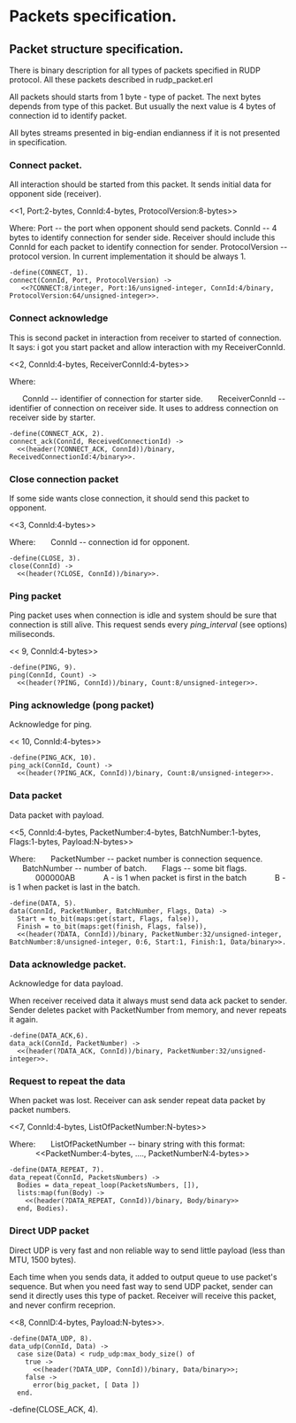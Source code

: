 # Packets specification.

## Packet structure specification.

There is binary description for all types of packets specified in RUDP protocol.
All these packets described in rudp_packet.erl 

All packets should starts from 1 byte - type of packet. The next bytes depends from type of this packet. 
But usually the next value is 4 bytes of connection id to identify packet.

All bytes streams presented in big-endian endianness if it is not presented in specification. 

### Connect packet.

All interaction should be started from this packet. It sends initial data for opponent side (receiver).

<<1, Port:2-bytes, ConnId:4-bytes, ProtocolVersion:8-bytes>>

Where:
  Port -- the port when opponent should send packets.
  ConnId -- 4 bytes to identify connection for sender side. Receiver should include this ConnId for each packet to identify connection for sender.
  ProtocolVersion -- protocol version. In current implementation it should be always 1.

```
-define(CONNECT, 1).
connect(ConnId, Port, ProtocolVersion) ->
   <<?CONNECT:8/integer, Port:16/unsigned-integer, ConnId:4/binary, ProtocolVersion:64/unsigned-integer>>.
```   

### Connect acknowledge

This is second packet in interaction from receiver to started of connection. It says: i got you start packet and allow interaction with my ReceiverConnId.

<<2, ConnId:4-bytes, ReceiverConnId:4-bytes>>

Where:

&nbsp;&nbsp;&nbsp;&nbsp;&nbsp;&nbsp;ConnId -- identifier of connection for starter side.
&nbsp;&nbsp;&nbsp;&nbsp;&nbsp;&nbsp;ReceiverConnId -- identifier of connection on receiver side. It uses to address connection on receiver side by starter.

```
-define(CONNECT_ACK, 2).
connect_ack(ConnId, ReceivedConnectionId) ->
  <<(header(?CONNECT_ACK, ConnId))/binary, ReceivedConnectionId:4/binary>>.
```  

### Close connection packet

If some side wants close connection, it should send this packet to opponent. 

<<3, ConnId:4-bytes>>

Where:
&nbsp;&nbsp;&nbsp;&nbsp;&nbsp;&nbsp;ConnId -- connection id for opponent.

```
-define(CLOSE, 3).
close(ConnId) ->
  <<(header(?CLOSE, ConnId))/binary>>.
```  

### Ping packet

Ping packet uses when connection is idle and system should be sure that connection is still alive.
This request sends every _ping_interval_ (see options) miliseconds.

<< 9, ConnId:4-bytes>>

```
-define(PING, 9).
ping(ConnId, Count) ->
  <<(header(?PING, ConnId))/binary, Count:8/unsigned-integer>>.
```  

### Ping acknowledge (pong packet)

Acknowledge for ping.

<< 10, ConnId:4-bytes>>

```
-define(PING_ACK, 10).
ping_ack(ConnId, Count) ->
  <<(header(?PING_ACK, ConnId))/binary, Count:8/unsigned-integer>>.
```  

### Data packet

Data packet with payload. 

<<5, ConnId:4-bytes, PacketNumber:4-bytes, BatchNumber:1-bytes, Flags:1-bytes, Payload:N-bytes>>

Where:
&nbsp;&nbsp;&nbsp;&nbsp;&nbsp;&nbsp;PacketNumber -- packet number is connection sequence.
&nbsp;&nbsp;&nbsp;&nbsp;&nbsp;&nbsp;BatchNumber -- number of batch.
&nbsp;&nbsp;&nbsp;&nbsp;&nbsp;&nbsp;Flags -- some bit flags.
&nbsp;&nbsp;&nbsp;&nbsp;&nbsp;&nbsp;&nbsp;&nbsp;&nbsp;&nbsp;&nbsp;&nbsp;000000AB
&nbsp;&nbsp;&nbsp;&nbsp;&nbsp;&nbsp;&nbsp;&nbsp;&nbsp;&nbsp;&nbsp;&nbsp;A - is 1 when packet is first in the batch
&nbsp;&nbsp;&nbsp;&nbsp;&nbsp;&nbsp;&nbsp;&nbsp;&nbsp;&nbsp;&nbsp;&nbsp;B - is 1 when packet is last in the batch. 

```
-define(DATA, 5).
data(ConnId, PacketNumber, BatchNumber, Flags, Data) ->
  Start = to_bit(maps:get(start, Flags, false)),
  Finish = to_bit(maps:get(finish, Flags, false)),
  <<(header(?DATA, ConnId))/binary, PacketNumber:32/unsigned-integer, BatchNumber:8/unsigned-integer, 0:6, Start:1, Finish:1, Data/binary>>.
```  

### Data acknowledge packet.

Acknowledge for data payload.

When receiver received data it always must send data ack packet to sender.
Sender deletes packet with PacketNumber from memory, and never repeats it again.

```
-define(DATA_ACK,6).
data_ack(ConnId, PacketNumber) ->
  <<(header(?DATA_ACK, ConnId))/binary, PacketNumber:32/unsigned-integer>>.
```  

### Request to repeat the data

When packet was lost. Receiver can ask sender repeat data packet by packet numbers. 

<<7, ConnId:4-bytes, ListOfPacketNumber:N-bytes>>

Where:
&nbsp;&nbsp;&nbsp;&nbsp;&nbsp;&nbsp;ListOfPacketNumber -- binary string with this format:
&nbsp;&nbsp;&nbsp;&nbsp;&nbsp;&nbsp;&nbsp;&nbsp;&nbsp;&nbsp;&nbsp;&nbsp;<<PacketNumber:4-bytes, ...., PacketNumberN:4-bytes>>

```
-define(DATA_REPEAT, 7).
data_repeat(ConnId, PacketsNumbers) ->
  Bodies = data_repeat_loop(PacketsNumbers, []),
  lists:map(fun(Body) ->
    <<(header(?DATA_REPEAT, ConnId))/binary, Body/binary>>
  end, Bodies).
```  

### Direct UDP packet

Direct UDP is very fast and non reliable way to send little payload (less than MTU, 1500 bytes).

Each time when you sends data, it added to output queue to use packet's sequence.
But when you need fast way to send UDP packet, sender can send it directly uses this type of packet.
Receiver will receive this packet, and never confirm receprion.


<<8, ConnID:4-bytes, Payload:N-bytes>>.

````
-define(DATA_UDP, 8).
data_udp(ConnId, Data) ->
  case size(Data) < rudp_udp:max_body_size() of
    true ->
      <<(header(?DATA_UDP, ConnId))/binary, Data/binary>>;
    false ->
      error(big_packet, [ Data ])
  end.
````  





-define(CLOSE_ACK, 4).





